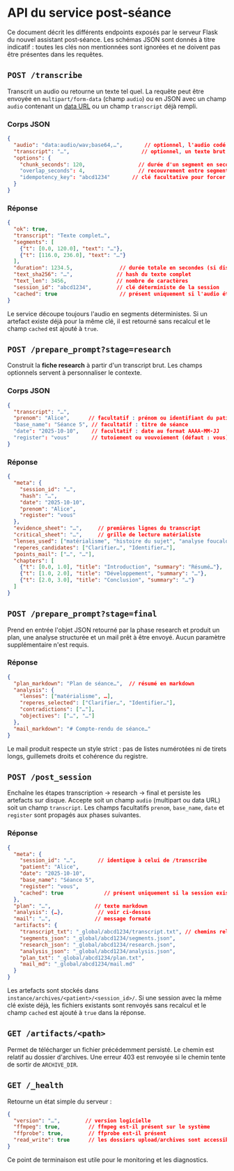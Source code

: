 # API du service post‑séance

Ce document décrit les différents endpoints exposés par le serveur Flask du nouvel assistant post‑séance.  Les schémas JSON sont donnés à titre indicatif : toutes les clés non mentionnées sont ignorées et ne doivent pas être présentes dans les requêtes.

## `POST /transcribe`

Transcrit un audio ou retourne un texte tel quel.  La requête peut être envoyée en `multipart/form-data` (champ `audio`) ou en JSON avec un champ `audio` contenant un [data URL](https://datatracker.ietf.org/doc/html/rfc2397) ou un champ `transcript` déjà rempli.

### Corps JSON

```json
{
  "audio": "data:audio/wav;base64,…",       // optionnel, l'audio codé en base64
  "transcript": "…",                       // optionnel, un texte brut à utiliser à la place de l'audio
  "options": {
    "chunk_seconds": 120,                 // durée d'un segment en secondes (défaut : 120)
    "overlap_seconds": 4,                 // recouvrement entre segments (défaut : 4)
    "idempotency_key": "abcd1234"       // clé facultative pour forcer la réutilisation d'un artefact existant
  }
}
```

### Réponse

```json
{
  "ok": true,
  "transcript": "Texte complet…",
  "segments": [
    {"t": [0.0, 120.0], "text": "…"},
    {"t": [116.0, 236.0], "text": "…"}
  ],
  "duration": 1234.5,               // durée totale en secondes (si disponible)
  "text_sha256": "…",              // hash du texte complet
  "text_len": 3456,                // nombre de caractères
  "session_id": "abcd1234",        // clé déterministe de la session
  "cached": true                    // présent uniquement si l'audio était déjà transcrit
}
```

Le service découpe toujours l'audio en segments déterministes.  Si un artefact existe déjà pour la même clé, il est retourné sans recalcul et le champ `cached` est ajouté à `true`.

## `POST /prepare_prompt?stage=research`

Construit la **fiche research** à partir d'un transcript brut.  Les champs optionnels servent à personnaliser le contexte.

### Corps JSON

```json
{
  "transcript": "…",
  "prenom": "Alice",      // facultatif : prénom ou identifiant du patient
  "base_name": "Séance 5", // facultatif : titre de séance
  "date": "2025-10-10",    // facultatif : date au format AAAA-MM-JJ
  "register": "vous"       // tutoiement ou vouvoiement (défaut : vous)
}
```

### Réponse

```json
{
  "meta": {
    "session_id": "…",
    "hash": "…",
    "date": "2025-10-10",
    "prenom": "Alice",
    "register": "vous"
  },
  "evidence_sheet": "…",     // premières lignes du transcript
  "critical_sheet": "…",     // grille de lecture matérialiste
  "lenses_used": ["matérialisme", "histoire du sujet", "analyse foucaldienne"],
  "reperes_candidates": ["Clarifier…", "Identifier…"],
  "points_mail": ["…", "…"],
  "chapters": [
    {"t": [0.0, 1.0], "title": "Introduction", "summary": "Résumé…"},
    {"t": [1.0, 2.0], "title": "Développement", "summary": "…"},
    {"t": [2.0, 3.0], "title": "Conclusion", "summary": "…"}
  ]
}
```

## `POST /prepare_prompt?stage=final`

Prend en entrée l'objet JSON retourné par la phase research et produit un plan, une analyse structurée et un mail prêt à être envoyé.  Aucun paramètre supplémentaire n'est requis.

### Réponse

```json
{
  "plan_markdown": "Plan de séance…",  // résumé en markdown
  "analysis": {
    "lenses": ["matérialisme", …],
    "reperes_selected": ["Clarifier…", "Identifier…"],
    "contradictions": ["…"],
    "objectives": ["…", "…"]
  },
  "mail_markdown": "# Compte-rendu de séance…"
}
```

Le mail produit respecte un style strict : pas de listes numérotées ni de tirets longs, guillemets droits et cohérence du registre.

## `POST /post_session`

Enchaîne les étapes transcription → research → final et persiste les artefacts sur disque.  Accepte soit un champ `audio` (multipart ou data URL) soit un champ `transcript`.  Les champs facultatifs `prenom`, `base_name`, `date` et `register` sont propagés aux phases suivantes.

### Réponse

```json
{
  "meta": {
    "session_id": "…",       // identique à celui de /transcribe
    "patient": "Alice",
    "date": "2025-10-10",
    "base_name": "Séance 5",
    "register": "vous",
    "cached": true             // présent uniquement si la session existait déjà
  },
  "plan": "…",              // texte markdown
  "analysis": {…},           // voir ci‑dessus
  "mail": "…",              // message formaté
  "artifacts": {
    "transcript_txt": "_global/abcd1234/transcript.txt", // chemins relatifs à ARCHIVE_DIR
    "segments_json": "_global/abcd1234/segments.json",
    "research_json": "_global/abcd1234/research.json",
    "analysis_json": "_global/abcd1234/analysis.json",
    "plan_txt": "_global/abcd1234/plan.txt",
    "mail_md": "_global/abcd1234/mail.md"
  }
}
```

Les artefacts sont stockés dans `instance/archives/<patient>/<session_id>/`.  Si une session avec la même clé existe déjà, les fichiers existants sont renvoyés sans recalcul et le champ `cached` est ajouté à `true` dans la réponse.

## `GET /artifacts/<path>`

Permet de télécharger un fichier précédemment persisté.  Le chemin est relatif au dossier d'archives.  Une erreur 403 est renvoyée si le chemin tente de sortir de `ARCHIVE_DIR`.

## `GET /_health`

Retourne un état simple du serveur :

```json
{
  "version": "…",        // version logicielle
  "ffmpeg": true,         // ffmpeg est-il présent sur le système
  "ffprobe": true,        // ffprobe est-il présent
  "read_write": true      // les dossiers upload/archives sont accessibles en écriture
}
```

Ce point de terminaison est utile pour le monitoring et les diagnostics.